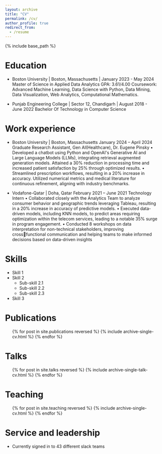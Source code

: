 ```yaml
---
layout: archive
title: "CV"
permalink: /cv/
author_profile: true
redirect_from:
  - /resume
---
```


{% include base_path %}

Education
======
* Boston University | Boston, Massachusetts | January 2023 - May 2024
Master of Science in Applied Data Analytics GPA: 3.61/4.00
Coursework: Advanced Machine Learning, Data Science with Python, 
Data Mining, Data Visualization, Web Analytics, Computational Mathematics. 

* Punjab Engineering College | Sector 12, Chandigarh | August 2018 - June 2022
  Bachelor Of Technology in Computer Science 

Work experience
======
* Boston University | Boston, Massachusetts January 2024 – April 2024
Graduate Research Assistant, Gen AI(Healthcare), Dr. Eugene Pinsky
• Developed a chatbot using Python and OpenAI's Generative AI and Large Language Models (LLMs), 
integrating retrieval augmented generation models. Attained a 30% reduction in processing time and 
increased patient satisfaction by 25% through optimized results.
• Streamlined prescription workflows, resulting in a 20% increase in accuracy. Utilized numerical metrics 
and medical literature for continuous refinement, aligning with industry benchmarks.

* Vodafone-Qatar | Doha, Qatar February 2021 – June 2021
Technology Intern
• Collaborated closely with the Analytics Team to analyze consumer behavior and geographic trends 
leveraging Tableau, resulting in a 20% increase in accuracy of predictive models.
• Executed data-driven models, including KNN models, to predict areas requiring optimization within the 
telecom services, leading to a notable 35% surge in program engagement.
• Conducted 8 workshops on data interpretation for non-technical stakeholders, improving crossfunctional communication and helping teams to make informed decisions based on data-driven insights

Skills
======
* Skill 1
* Skill 2
  * Sub-skill 2.1
  * Sub-skill 2.2
  * Sub-skill 2.3
* Skill 3

Publications
======
  <ul>{% for post in site.publications reversed %}
    {% include archive-single-cv.html %}
  {% endfor %}</ul>
  
Talks
======
  <ul>{% for post in site.talks reversed %}
    {% include archive-single-talk-cv.html  %}
  {% endfor %}</ul>
  
Teaching
======
  <ul>{% for post in site.teaching reversed %}
    {% include archive-single-cv.html %}
  {% endfor %}</ul>
  
Service and leadership
======
* Currently signed in to 43 different slack teams
